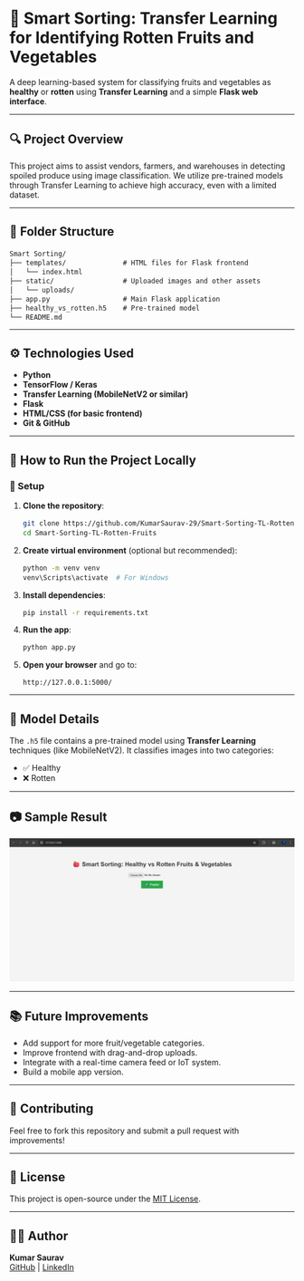 # 🍎 Smart Sorting: Transfer Learning for Identifying Rotten Fruits and Vegetables

A deep learning-based system for classifying fruits and vegetables as **healthy** or **rotten** using **Transfer Learning** and a simple **Flask web interface**.

---

## 🔍 Project Overview

This project aims to assist vendors, farmers, and warehouses in detecting spoiled produce using image classification. We utilize pre-trained models through Transfer Learning to achieve high accuracy, even with a limited dataset.

---

## 📁 Folder Structure

```
Smart Sorting/
├── templates/              # HTML files for Flask frontend
│   └── index.html
├── static/                 # Uploaded images and other assets
│   └── uploads/
├── app.py                  # Main Flask application
├── healthy_vs_rotten.h5    # Pre-trained model
└── README.md
```

---

## ⚙️ Technologies Used

- **Python**
- **TensorFlow / Keras**
- **Transfer Learning (MobileNetV2 or similar)**
- **Flask**
- **HTML/CSS (for basic frontend)**
- **Git & GitHub**

---

## 🚀 How to Run the Project Locally

### 🔧 Setup

1. **Clone the repository**:
   ```bash
   git clone https://github.com/KumarSaurav-29/Smart-Sorting-TL-Rotten-Fruits.git
   cd Smart-Sorting-TL-Rotten-Fruits
   ```

2. **Create virtual environment** (optional but recommended):
   ```bash
   python -m venv venv
   venv\Scripts\activate  # For Windows
   ```

3. **Install dependencies**:
   ```bash
   pip install -r requirements.txt
   ```

4. **Run the app**:
   ```bash
   python app.py
   ```

5. **Open your browser** and go to:
   ```
   http://127.0.0.1:5000/
   ```

---

## 🧠 Model Details

The `.h5` file contains a pre-trained model using **Transfer Learning** techniques (like MobileNetV2). It classifies images into two categories:

- ✅ Healthy
- ❌ Rotten

---

## 📷 Sample Result

![Result Screenshot](images/result_screenshot.png)

---

## 📚 Future Improvements

- Add support for more fruit/vegetable categories.
- Improve frontend with drag-and-drop uploads.
- Integrate with a real-time camera feed or IoT system.
- Build a mobile app version.

---

## 🤝 Contributing

Feel free to fork this repository and submit a pull request with improvements!

---

## 📄 License

This project is open-source under the [MIT License](LICENSE).

---

## 🙋‍♂️ Author

**Kumar Saurav**  
[GitHub](https://github.com/KumarSaurav-29) | [LinkedIn](https://www.linkedin.com/in/kumar-saurav29)
